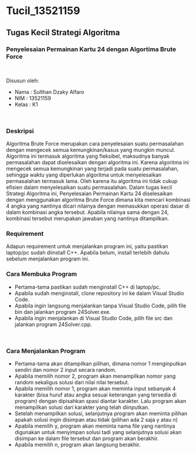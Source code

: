 # Tucil_13521159
## Tugas Kecil Strategi Algoritma
### Penyelesaian Permainan Kartu 24 dengan Algortima Brute Force 
<br>

 Disusun oleh:
 - Nama  : Sulthan Dzaky Alfaro
 - NIM   : 13521159
 - Kelas : K1
<br>

### Deskripsi
Algoritma Brute Force merupakan cara penyelesaian suatu permasalahan dengan mengecek semua kemungkinan/kasus yang mungkin muncul. Algoritma ini termasuk algoritma yang fleksibel, maksudnya banyak permasalahan dapat diselesaikan dengan algoritma ini. Karena algoritma ini mengecek semua kemungkinan yang terjadi pada suatu permasalahan, sehingga waktu yang diperlukan algoritma untuk menyelesaikan permasalahan termasuk lama. Oleh karena itu algoritma ini tidak cukup efisien dalam menyelesaikan suatu permasalahan. Dalam tugas kecil Strategi Algoritma ini, Penyelesaian Permainan Kartu 24 diselesaikan dengan menggunakan algoritma Brute Force dimana kita mencari kombinasi 4 angka yang nantinya dicari nilainya dengan memasukkan operasi dasar di dalam kombinasi angka tersebut. Apabila nilainya sama dengan 24, kombinasi tersebut merupakan jawaban yang nantinya ditampilkan.

### Requirement
 Adapun requirement untuk menjalankan program ini, yaitu pastikan laptop/pc sudah diinstall C++. Apabila belum, install terlebih dahulu sebelum menjalankan program ini.
<br>

### Cara Membuka Program
 - Pertama-tama pastikan sudah menginstall C++ di laptop/pc.
 - Apabila sudah menginstall, clone repository ini ke dalam Visual Studio Code.
 - Apabila ingin langsung menjalankan tanpa Visual Studio Code, pilih file bin dan jalankan program 24Solver.exe.
 - Apabila ingin menjalankan di Visual Studio Code, pilih file src dan jalankan program 24Solver.cpp.
<br>

### Cara Menjalankan Program
 - Pertama-tama akan ditampilkan pilihan, dimana nomor 1 menginputkan sendiri dan nomor 2 input secara random.
 - Apabila memilih nomor 2, program akan menampilkan nomor yang random sekaligus solusi dari nilai nilai tersebut.
 - Apabila memilih nomor 1, program akan meminta input sebanyak 4 karakter (bisa huruf atau angka sesuai keterangan yang tersedia di program) dengan dipisahkan spasi diantar karakter. Lalu program akan menampilkan solusi dari karakter yang telah diinputkan.
 - Setelah menampilkan solusi, selanjutnya program akan meminta pilihan apakah solusi ingin disimpan atau tidak (pilihan ada 2 saja y atau n)
 - Apabila memilih y, program akan meminta nama file yang nantinya digunakan untuk menyimpan solusi tadi yang selanjutnya solusi akan disimpan ke dalam file tersebut dan program akan berakhir.
 - Apabila memilih n, program akan langsung berakhir.
